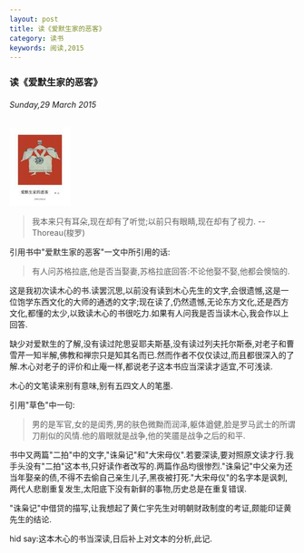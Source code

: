 ```yaml
---
layout: post
title: 读《爱默生家的恶客》
category: 读书
keywords: 阅读,2015
---
```


### 读《爱默生家的恶客》

###### Sunday,29 March 2015

![爱默生家的恶客](/../../assets/img/book/2015/Emerson.jpg)

> 我本来只有耳朵,现在却有了听觉;以前只有眼睛,现在却有了视力.
                                                   --Thoreau(梭罗)

引用书中"爱默生家的恶客"一文中所引用的话:

> 有人问苏格拉底,他是否当娶妻,苏格拉底回答:不论他娶不娶,他都会懊恼的.

这是我初次读木心的书.读罢沉思,以前没有读到木心先生的文字,会很遗憾,这是一位饱学东西文化的大师的通透的文字;现在读了,仍然遗憾,无论东方文化,还是西方文化,都懂的太少,以致读木心的书很吃力.如果有人问我是否当读木心,我会作以上回答.

缺少对爱默生的了解,没有读过陀思妥耶夫斯基,没有读过列夫托尔斯泰,对老子和曹雪芹一知半解,佛教和禅宗只是知其名而已.然而作者不仅仅读过,而且都很深入的了解.木心对老子的评价和止庵一样,都说老子这本书应当深读才适宜,不可浅读.

木心的文笔读来别有意味,别有五四文人的笔墨.

引用"草色"中一句:

> 男的是军官,女的是闺秀,男的肤色微黝而润泽,躯体遒健,脸是罗马武士的所谓刀削似的风情.他的眉眼就是战争,他的笑靥是战争之后的和平.

书中又两篇"二拍"中的文字,"诛枭记"和"大宋母仪".若要深读,要对照原文读才行.我手头没有"二拍"这本书,只好读作者改写的.两篇作品均很惨烈."诛枭记"中父亲为还当年娶亲的债,不得不去偷自己亲生儿子,黑夜被打死."大宋母仪"的名字本是讽刺,两代人悲剧重复发生,太阳底下没有新鲜的事物,历史总是在重复错误.

"诛枭记"中借贷的描写,让我想起了黄仁宇先生对明朝财政制度的考证,颇能印证黄先生的结论.

hid say:这本木心的书当深读,日后补上对文本的分析,此记.

